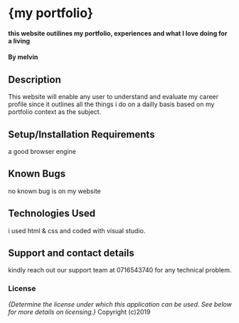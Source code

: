 # {my portfolio}
#### this website outilines my portfolio, experiences and what I love doing for a living
#### By melvin
## Description
This website will enable any user to understand and evaluate  my career profile since it outlines all the things i do on a dailly basis based on my portfolio context as the subject.
## Setup/Installation Requirements
a good browser engine
## Known Bugs
 no known bug is on my website
## Technologies Used
i used html & css and coded with visual studio.
## Support and contact details
 kindly reach out our support team at 0716543740 for any technical problem.
### License
*{Determine the license under which this application can be used.  See below for more details on licensing.}*
Copyright (c)2019 
